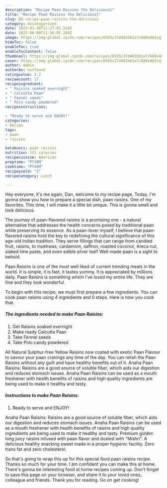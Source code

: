 ```yaml
---
description: "Recipe Paan Raisins the Delicious}"
title: "Recipe Paan Raisins the Delicious}"
slug: 88-recipe-paan-raisins-the-delicious
category: Uncategorized
date: 2023-01-20T11:27:01.514Z
date: 2023-06-08T11:56:05.284Z
image: https://img-global.cpcdn.com/recipes/65d3c37d481bb1a7/680x482cq70/paan-raisins-recipe-main-photo.jpg
hideToc: false
enableToc: true
enableTocContent: false
thumbnail: https://img-global.cpcdn.com/recipes/65d3c37d481bb1a7/680x482cq70/paan-raisins-recipe-main-photo.jpg
cover: https://img-global.cpcdn.com/recipes/65d3c37d481bb1a7/680x482cq70/paan-raisins-recipe-main-photo.jpg
author: Admin
authorAv: notfound
ratingvalue: 3.2
reviewcount: 17
recipeingredient:
- " Raisins soaked overnight"
- " Calcutta Paan"
- " Fennel seeds"
- " Polo candy powdered"
recipeinstructions:

- "Ready to serve and ENJOY!"
categories:
- Recipe
tags:
- paan
- raisins

katakunci: paan raisins 
nutrition: 121 calories
recipecuisine: American
preptime: "PT38M"
cooktime: "PT44M"
recipeyield: "2"
recipecategory: Lunch

---
```



Hey everyone, it's me again, Dan, welcome to my recipe page. Today, I'm gonna show you how to prepare a special dish, paan raisins. One of my favorites. This time, I will make it a little bit unique. This is gonna smell and look delicious.

The journey of paan-flavored raisins is a promising one - a natural alternative that addresses the health concerns posed by traditional paan while preserving its essence. As a paan-lover myself, I believe that paan-flavored raisins hold the key to redefining the cultural significance of this age-old Indian tradition. They serve fillings that can range from candied fruit, raisins, to mukhwas, cardamom, saffron, roasted coconut, Areca nut, slaked lime paste, and even edible silver leaf! Well-made paan is a sight to behold.

Paan Raisins is one of the most well liked of current trending meals in the world. It is simple, it is fast, it tastes yummy. It is appreciated by millions daily. Paan Raisins is something which I've loved my entire life. They are fine and they look wonderful.


To begin with this recipe, we must first prepare a few ingredients. You can cook paan raisins using 4 ingredients and 0 steps. Here is how you cook that.

<!--inarticleads1-->

##### The ingredients needed to make Paan Raisins:

1. Get  Raisins soaked overnight
1. Make ready  Calcutta Paan
1. Take  Fennel seeds
1. Take  Polo candy powdered


All Natural Sulphur-free Yellow Raisins now coated with exotic Paan Flavour to savour your paan cravings any time of the day. You can relish the Paan Raisins without any guilt and have healthy benefits out of it. Anaha Paan Raisins: Raisins are a good source of soluble fiber, which aids our digestion and reduces stomach issues. Anaha Paan Raisins can be used as a mouth freshener with health benefits of raisins and high quality ingredients are being used to make it healthy and tasty. 

<!--inarticleads2-->

##### Instructions to make Paan Raisins:


1. Ready to serve and ENJOY!

Anaha Paan Raisins: Raisins are a good source of soluble fiber, which aids our digestion and reduces stomach issues. Anaha Paan Raisins can be used as a mouth freshener with health benefits of raisins and high quality ingredients are being used to make it healthy and tasty. Premium golden long juicy raisins infused with paan flavor and dusted with &#34;Mishri&#34;. A delicious healthy snacking sweet made in a proper hygienic facility. Zero trans fat and zero cholesterol. 

So that's going to wrap this up for this special food paan raisins recipe. Thanks so much for your time. I am confident you can make this at home. There's gonna be interesting food at home recipes coming up. Don't forget to save this page on your browser, and share it to your loved ones, colleague and friends. Thank you for reading. Go on get cooking!
